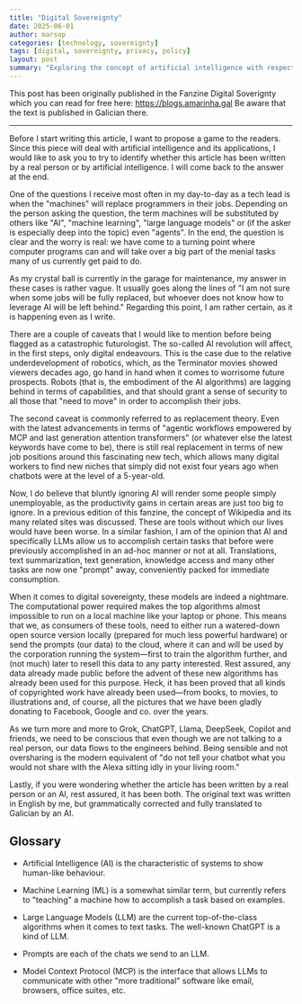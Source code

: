 ```yaml
---
title: "Digital Sovereignty"
date: 2025-06-01
author: marsop
categories: [technology, sovereignty]
tags: [digital, sovereignty, privacy, policy]
layout: post
summary: "Exploring the concept of artificial intelligence with respect to digital sovereignty, its importance, and implications for individuals and nations in the digital age."
---
```


This post has been originally published in the Fanzine Digital Soverignty which you can read for free here: https://blogs.amarinha.gal Be aware that the text is published in Galician there.

---

Before I start writing this article, I want to propose a game to the readers. Since this piece will deal with artificial intelligence and its applications, I would like to ask you to try to identify whether this article has been written by a real person or by artificial intelligence. I will come back to the answer at the end.

One of the questions I receive most often in my day-to-day as a tech lead is when the "machines" will replace programmers in their jobs. Depending on the person asking the question, the term machines will be substituted by others like "AI", "machine learning", "large language models" or (if the asker is especially deep into the topic) even "agents". In the end, the question is clear and the worry is real: we have come to a turning point where computer programs can and will take over a big part of the menial tasks many of us currently get paid to do.

As my crystal ball is currently in the garage for maintenance, my answer in these cases is rather vague. It usually goes along the lines of "I am not sure when some jobs will be fully replaced, but whoever does not know how to leverage AI will be left behind." Regarding this point, I am rather certain, as it is happening even as I write.

There are a couple of caveats that I would like to mention before being flagged as a catastrophic futurologist. The so-called AI revolution will affect, in the first steps, only digital endeavours. This is the case due to the relative underdevelopment of robotics, which, as the Terminator movies showed viewers decades ago, go hand in hand when it comes to worrisome future prospects. Robots (that is, the embodiment of the AI algorithms) are lagging behind in terms of capabilities, and that should grant a sense of security to all those that "need to move" in order to accomplish their jobs.

The second caveat is commonly referred to as replacement theory. Even with the latest advancements in terms of "agentic workflows empowered by MCP and last generation attention transformers" (or whatever else the latest keywords have come to be), there is still real replacement in terms of new job positions around this fascinating new tech, which allows many digital workers to find new niches that simply did not exist four years ago when chatbots were at the level of a 5-year-old.

Now, I do believe that bluntly ignoring AI will render some people simply unemployable, as the productivity gains in certain areas are just too big to ignore. In a previous edition of this fanzine, the concept of Wikipedia and its many related sites was discussed. These are tools without which our lives would have been worse. In a similar fashion, I am of the opinion that AI and specifically LLMs allow us to accomplish certain tasks that before were previously accomplished in an ad-hoc manner or not at all. Translations, text summarization, text generation, knowledge access and many other tasks are now one "prompt" away, conveniently packed for immediate consumption.

When it comes to digital sovereignty, these models are indeed a nightmare. The computational power required makes the top algorithms almost impossible to run on a local machine like your laptop or phone. This means that we, as consumers of these tools, need to either run a watered-down open source version locally (prepared for much less powerful hardware) or send the prompts (our data) to the cloud, where it can and will be used by the corporation running the system—first to train the algorithm further, and (not much) later to resell this data to any party interested. Rest assured, any data already made public before the advent of these new algorithms has already been used for this purpose. Heck, it has been proved that all kinds of copyrighted work have already been used—from books, to movies, to illustrations and, of course, all the pictures that we have been gladly donating to Facebook, Google and co. over the years.

As we turn more and more to Grok, ChatGPT, Llama, DeepSeek, Copilot and friends, we need to be conscious that even though we are not talking to a real person, our data flows to the engineers behind. Being sensible and not oversharing is the modern equivalent of "do not tell your chatbot what you would not share with the Alexa sitting idly in your living room."

Lastly, if you were wondering whether the article has been written by a real person or an AI, rest assured, it has been both. The original text was written in English by me, but grammatically corrected and fully translated to Galician by an AI.

## Glossary

- Artificial Intelligence (AI) is the characteristic of systems to show human-like behaviour.

- Machine Learning (ML) is a somewhat similar term, but currently refers to "teaching" a machine how to accomplish a task based on examples.

- Large Language Models (LLM) are the current top-of-the-class algorithms when it comes to text tasks. The well-known ChatGPT is a kind of LLM.

- Prompts are each of the chats we send to an LLM.

- Model Context Protocol (MCP) is the interface that allows LLMs to communicate with other "more traditional" software like email, browsers, office suites, etc.